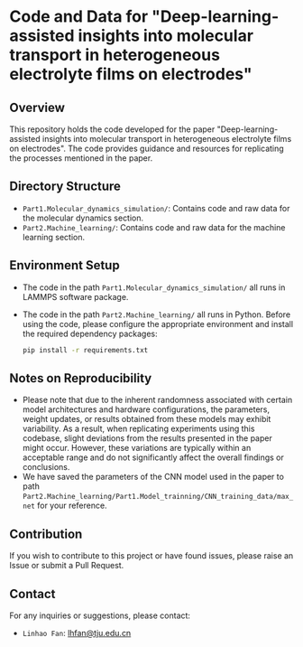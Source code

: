 # Code and Data for "Deep-learning-assisted insights into molecular transport in heterogeneous electrolyte films on electrodes"


## Overview

This repository holds the code developed for the paper "Deep-learning-assisted insights into molecular transport in heterogeneous electrolyte films on electrodes". The code provides guidance and resources for replicating the processes mentioned in the paper.

## Directory Structure

- `Part1.Molecular_dynamics_simulation/`: Contains code and raw data for the molecular dynamics section.
- `Part2.Machine_learning/`: Contains code and raw data for the machine learning section.

## Environment Setup

- The code in the path `Part1.Molecular_dynamics_simulation/` all runs in LAMMPS software package.
- The code in the path `Part2.Machine_learning/` all runs in Python. Before using the code, please configure the appropriate environment and install the required dependency packages:


    ```bash
    pip install -r requirements.txt
    ```

## Notes on Reproducibility

- Please note that due to the inherent randomness associated with certain model architectures and hardware configurations, the parameters, weight updates, or results obtained from these models may exhibit variability. As a result, when replicating experiments using this codebase, slight deviations from the results presented in the paper might occur. However, these variations are typically within an acceptable range and do not significantly affect the overall findings or conclusions.
- We have saved the parameters of the CNN model used in the paper to path `Part2.Machine_learning/Part1.Model_trainning/CNN_training_data/max_net` for your reference.

## Contribution
If you wish to contribute to this project or have found issues, please raise an Issue or submit a Pull Request.

## Contact
For any inquiries or suggestions, please contact:
- `Linhao Fan`: lhfan@tju.edu.cn
